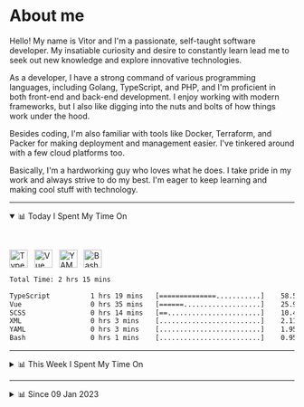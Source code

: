 # About me

Hello! My name is Vitor and I'm a passionate, self-taught software developer. My insatiable curiosity and desire to constantly learn lead me to seek out new knowledge and explore innovative technologies.

As a developer, I have a strong command of various programming languages, including Golang, TypeScript, and PHP, and I'm proficient in both front-end and back-end development. I enjoy working with modern frameworks, but I also like digging into the nuts and bolts of how things work under the hood.

Besides coding, I'm also familiar with tools like Docker, Terraform, and Packer for making deployment and management easier. I've tinkered around with a few cloud platforms too.

Basically, I'm a hardworking guy who loves what he does. I take pride in my work and always strive to do my best. I'm eager to keep learning and making cool stuff with technology.

---

<!-- ## 📊 Today I Spent My Time On -->

<details open>
<summary>📊 Today I Spent My Time On</summary>

&nbsp;

<!--DEVTIMER:TODAY:START-->
<img align="center" width="32px" src="https://cdn.simpleicons.org/typescript/3178C6" alt="TypeScript" />&nbsp;&nbsp;&nbsp;<img align="center" width="32px" src="https://cdn.simpleicons.org/vuedotjs/4FC08D" alt="Vue" />&nbsp;&nbsp;&nbsp;<img align="center" width="32px" src="https://cdn.simpleicons.org/yaml/fff" alt="YAML" />&nbsp;&nbsp;&nbsp;<img align="center" width="32px" src="https://cdn.simpleicons.org/gnubash/fff" alt="Bash" />&nbsp;&nbsp;&nbsp;

```txt
Total Time: 2 hrs 15 mins

TypeScript          1 hrs 19 mins   [==============...........]    58.59 %
Vue                 0 hrs 35 mins   [======...................]    25.99 %
SCSS                0 hrs 14 mins   [==.......................]    10.40 %
XML                 0 hrs 3 mins    [.........................]    2.11 %
YAML                0 hrs 3 mins    [.........................]    1.95 %
Bash                0 hrs 1 mins    [.........................]    0.95 %
```

<!--DEVTIMER:TODAY:END-->

</details>

---
<details>
<summary>📊 This Week I Spent My Time On</summary>

&nbsp;

<!--DEVTIMER:WEEK:START-->
<img align="center" width="32px" src="https://cdn.simpleicons.org/vuedotjs/4FC08D" alt="Vue" />&nbsp;&nbsp;&nbsp;<img align="center" width="32px" src="https://cdn.simpleicons.org/typescript/3178C6" alt="TypeScript" />&nbsp;&nbsp;&nbsp;<img align="center" width="32px" src="https://cdn.simpleicons.org/gnubash/fff" alt="Bash" />&nbsp;&nbsp;&nbsp;<img align="center" width="32px" src="https://cdn.simpleicons.org/carrd/fff" alt="JSON" />&nbsp;&nbsp;&nbsp;<img align="center" width="32px" src="https://cdn.simpleicons.org/yaml/fff" alt="YAML" />&nbsp;&nbsp;&nbsp;<img align="center" width="32px" src="https://cdn.simpleicons.org/javascript/F7DF1E" alt="JavaScript" />&nbsp;&nbsp;&nbsp;<img align="center" width="32px" src="https://cdn.simpleicons.org/css3/1572B6" alt="CSS" />&nbsp;&nbsp;&nbsp;

```txt
Total Time: 5 hrs 54 mins

Vue                 2 hrs 22 mins   [==========...............]    40.07 %
TypeScript          1 hrs 37 mins   [======...................]    27.39 %
Bash                0 hrs 30 mins   [==.......................]    8.58 %
SCSS                0 hrs 30 mins   [==.......................]    8.53 %
JSON                0 hrs 27 mins   [=........................]    7.61 %
XML                 0 hrs 8 mins    [.........................]    2.37 %
YAML                0 hrs 5 mins    [.........................]    1.38 %
JavaScript          0 hrs 4 mins    [.........................]    1.05 %
SQL                 0 hrs 2 mins    [.........................]    0.59 %
CSS                 0 hrs 2 mins    [.........................]    0.57 %
```

<!--DEVTIMER:WEEK:END-->
</details>

---


<details>
<summary>📊 Since 09 Jan 2023</summary>

&nbsp;

<!--DEVTIMER::START-->
<img align="center" width="32px" src="https://cdn.simpleicons.org/typescript/3178C6" alt="TypeScript" />&nbsp;&nbsp;&nbsp;<img align="center" width="32px" src="https://cdn.simpleicons.org/go/00ADD8" alt="Go" />&nbsp;&nbsp;&nbsp;<img align="center" width="32px" src="https://cdn.simpleicons.org/vuedotjs/4FC08D" alt="Vue" />&nbsp;&nbsp;&nbsp;<img align="center" width="32px" src="https://cdn.simpleicons.org/gnubash/fff" alt="Bash" />&nbsp;&nbsp;&nbsp;<img align="center" width="32px" src="https://cdn.simpleicons.org/yaml/fff" alt="YAML" />&nbsp;&nbsp;&nbsp;<img align="center" width="32px" src="https://cdn.simpleicons.org/carrd/fff" alt="JSON" />&nbsp;&nbsp;&nbsp;<img align="center" width="32px" src="https://cdn.simpleicons.org/markdown/fff" alt="Markdown" />&nbsp;&nbsp;&nbsp;<img align="center" width="32px" src="https://cdn.simpleicons.org/javascript/F7DF1E" alt="JavaScript" />&nbsp;&nbsp;&nbsp;<img align="center" width="32px" src="https://cdn.simpleicons.org/html5/E34F26" alt="HTML" />&nbsp;&nbsp;&nbsp;<img align="center" width="32px" src="https://cdn.simpleicons.org/academia/fff" alt="Text" />&nbsp;&nbsp;&nbsp;<img align="center" width="32px" src="https://cdn.simpleicons.org/css3/1572B6" alt="CSS" />&nbsp;&nbsp;&nbsp;

```txt
Total Time: 66 hrs 17 mins

TypeScript          34 hrs 42 mins  [=============............]    52.37 %
Go                  10 hrs 3 mins   [===......................]    15.16 %
Vue                 7 hrs 55 mins   [==.......................]    11.95 %
Bash                3 hrs 38 mins   [=........................]    5.48 %
YAML                3 hrs 12 mins   [=........................]    4.83 %
SCSS                1 hrs 37 mins   [.........................]    2.45 %
JSON                1 hrs 4 mins    [.........................]    1.61 %
Markdown            0 hrs 59 mins   [.........................]    1.48 %
JavaScript          0 hrs 48 mins   [.........................]    1.22 %
Docker              0 hrs 44 mins   [.........................]    1.10 %
SQL                 0 hrs 18 mins   [.........................]    0.45 %
HTML                0 hrs 14 mins   [.........................]    0.35 %
XML                 0 hrs 9 mins    [.........................]    0.21 %
Text                0 hrs 7 mins    [.........................]    0.17 %
CSS                 0 hrs 4 mins    [.........................]    0.10 %
```

<!--DEVTIMER::END-->

</details>
